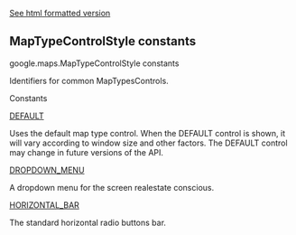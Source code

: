 [See html formatted version](https://huasofoundries.github.io/google-maps-documentation/MapTypeControlStyle.html)


MapTypeControlStyle constants
-----------------------------

google.maps.MapTypeControlStyle constants

Identifiers for common MapTypesControls.

Constants

[DEFAULT](#MapTypeControlStyle.DEFAULT)

Uses the default map type control. When the DEFAULT control is shown, it will vary according to window size and other factors. The DEFAULT control may change in future versions of the API.

[DROPDOWN\_MENU](#MapTypeControlStyle.DROPDOWN_MENU)

A dropdown menu for the screen realestate conscious.

[HORIZONTAL\_BAR](#MapTypeControlStyle.HORIZONTAL_BAR)

The standard horizontal radio buttons bar.